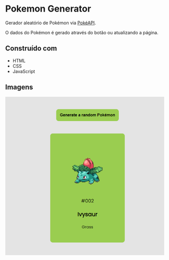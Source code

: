 # Pokemon Generator

Gerador aleatório de Pokémon via [PokéAPI](https://pokeapi.co/).

O dados do Pokémon é gerado através do botão ou atualizando a página.

## Construído com

- HTML
- CSS
- JavaScript

## Imagens

![Tela Inicial](images/initial.png)

